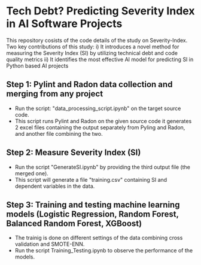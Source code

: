 # Tech Debt? Predicting Severity Index in AI Software Projects
This repository cosists of the code details of the study on Severity-Index.
Two key contributions of this study: 
i) It introduces a novel method for measuring the Severity Index (SI) by utilizing technical debt and code quality metrics
ii) It identifies the most effective AI model for predicting SI in Python based AI projects

## Step 1: Pylint and Radon data collection and merging from any project
- Run the script: "data_processing_script.ipynb" on the target source code.
- This script runs Pylint and Radon on the given source code it generates 2 excel files containing the output separately from Pyling and Radon, and another file combining the two.

## Step 2: Measure Severity Index (SI) 
- Run the script "GenerateSI.ipynb" by providing the third output file (the merged one).
- This script will generate a file "training.csv" containing SI and dependent variables in the data.

## Step 3: Training and testing machine learning models (Logistic Regression, Random Forest, Balanced Random Forest, XGBoost)
- The trainig is done on different settings of the data combining cross validation and SMOTE-ENN.
- Run the script Training_Testing.ipynb to observe the performance of the models.
